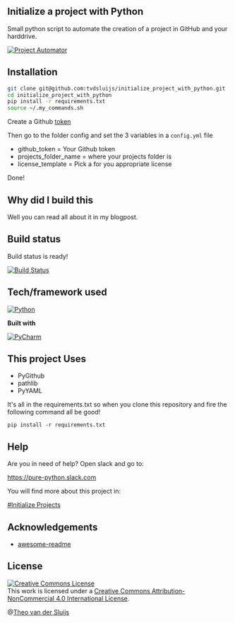 ## Initialize a project with Python
Small python script to automate the creation of a project in GitHub and your harddrive.

[![Project Automator](https://img.shields.io/badge/Project_Automator-version_0.9-green.svg)]()

## Installation
```bash
git clone git@github.com:tvdsluijs/initialize_project_with_python.git
cd initialize_project_with_python
pip install -r requirements.txt
source ~/.my_commands.sh
```

Create a Github [token](https://help.github.com/en/articles/creating-a-personal-access-token-for-the-command-line) 

Then go to the folder config and set the 3 variables in a `config.yml` file
- github_token              = Your Github token
- projects_folder_name      = where your projects folder is
- license_template          = Pick a for you appropriate license

Done!

## Why did I build this
Well you can read all about it in my blogpost.

## Build status
Build status is ready! 

[![Build Status](https://img.shields.io/badge/Build-Ready-Green.svg)]()


## Tech/framework used
[![Python](https://img.shields.io/badge/Python-3.5%20%7C%203.6%20%7C%203.7-blue.svg)]()

<b>Built with</b>

[![PyCharm](https://img.shields.io/badge/PyCharm-2018.3-blue.svg)]()

## This project Uses

- PyGithub
- pathlib
- PyYAML

It's all in the requirements.txt so when you clone this repository and fire the following command all be good!

`pip install -r requirements.txt`


## Help

Are you in need of help? Open slack and go to:

https://pure-python.slack.com

You will find more about this project in:

[#Initialize Projects](https://pure-python.slack.com/messages/CKKFAGFCM)


<!-- ACKNOWLEDGEMENTS -->
## Acknowledgements

* [awesome-readme](https://github.com/othneildrew/Best-README-Template)


## License
<a rel="license" href="http://creativecommons.org/licenses/by-nc/4.0/"><img alt="Creative Commons License" style="border-width:0" src="https://i.creativecommons.org/l/by-nc/4.0/88x31.png" /></a><br />This work is licensed under a <a rel="license" href="http://creativecommons.org/licenses/by-nc/4.0/">Creative Commons Attribution-NonCommercial 4.0 International License</a>.

@[Theo van der Sluijs](mailto:theo@vandersluijs.nl)